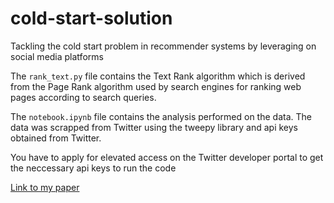# cold-start-solution
Tackling the cold start problem in recommender systems by leveraging on social media platforms

The ```rank_text.py``` file contains the Text Rank algorithm which is derived from the Page Rank algorithm used by search engines for ranking web pages according to search queries.

The ```notebook.ipynb``` file contains the analysis performed on the data. The data was scrapped from Twitter using the tweepy library and api keys obtained from Twitter. 

You have to apply for elevated access on the Twitter developer portal to get the neccessary api keys to run the code

[Link to my paper](https://1drv.ms/w/s!AkA4_FTNtJf6mltN0MNP56IE9n8P?e=foJNAh)
